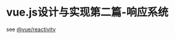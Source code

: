 # vue.js设计与实现第二篇-响应系统

see [@vue/reactivity](https://github.com/vuejs/core/tree/main/packages/reactivity)